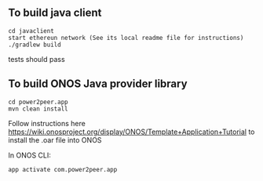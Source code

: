## To build java client

    cd javaclient
    start ethereun network (See its local readme file for instructions)
    ./gradlew build 

tests should pass


## To build ONOS Java provider library

    cd power2peer.app
    mvn clean install

Follow instructions here https://wiki.onosproject.org/display/ONOS/Template+Application+Tutorial to install the .oar file into ONOS

In ONOS CLI:

    app activate com.power2peer.app



